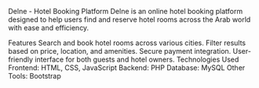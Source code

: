 Delne - Hotel Booking Platform
Delne is an online hotel booking platform designed to help users find and reserve hotel rooms across the Arab world with ease and efficiency.

Features
Search and book hotel rooms across various cities.
Filter results based on price, location, and amenities.
Secure payment integration.
User-friendly interface for both guests and hotel owners.
Technologies Used
Frontend: HTML, CSS, JavaScript 
Backend: PHP
Database: MySQL
Other Tools: Bootstrap
